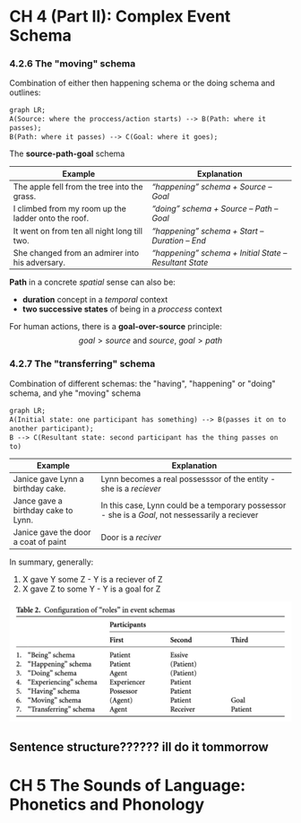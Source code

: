 # CH 4 (Part II): Complex Event Schema
### 4.2.6 The "moving" schema
Combination of either then happening schema or the doing schema and outlines: 
```mermaid 
graph LR;
A(Source: where the proccess/action starts) --> B(Path: where it passes); 
B(Path: where it passes) --> C(Goal: where it goes);
```
The **source-path-goal** schema

| Example | Explanation |
|---|---|
| The apple fell from the tree into the grass. | *“happening” schema + Source – Goal* |
| I climbed from my room up the ladder onto the roof. | *“doing” schema + Source – Path – Goal* |
| It went on from ten all night long till two. | *“happening” schema + Start – Duration – End* |
| She changed from an admirer into his adversary. | *“happening” schema + Initial State – Resultant State* |

**Path** in a concrete *spatial* sense can also be:
- **duration** concept in a *temporal* context
- **two successive states** of being in a *proccess* context

For human actions, there is a **goal-over-source** principle:
$$goal > source \text{ }\text{  and  }\text{ } source \text{, } goal > path$$

### 4.2.7 The "transferring" schema
Combination of different schemas: the "having", "happening" or "doing" schema, and yhe "moving" schema

```mermaid
graph LR;
A(Initial state: one participant has something) --> B(passes it on to another participant); 
B --> C(Resultant state: second participant has the thing passes on to)
```

| Example | Explanation |
|---|---|
| Janice gave Lynn a birthday cake. | Lynn becomes a real possesssor of the entity - she is a *reciever* |
| Jance gave a birthday cake to Lynn. | In this case, Lynn could be a temporary possessor - she is a *Goal*, not nessessarily a reciever |
| Janice gave the door a coat of paint | Door is a *reciver* |

In summary, generally: 
1. X gave Y some Z - Y is a reciever of Z
2. X gave Z to some Y - Y is a goal for Z

![](2022-07-03-20-37-09.png)

## Sentence structure?????? ill do it tommorrow

# CH 5 The Sounds of Language: Phonetics and Phonology
